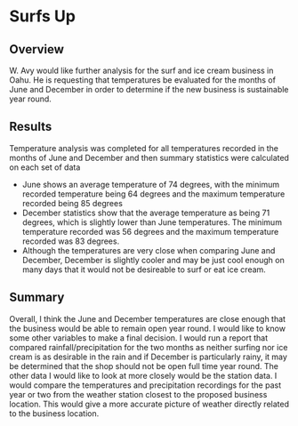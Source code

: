 # Surfs Up
## Overview
W. Avy would like further analysis for the surf and ice cream business in Oahu. He is requesting that temperatures be evaluated for the months of June and December in order to determine if the new business is sustainable year round. 

## Results
Temperature analysis was completed for all temperatures recorded in the months of June and December and then summary statistics were calculated on each set of data
- June shows an average temperature of 74 degrees, with the minimum recorded temperature being 64 degrees and the maximum temperature recorded being 85 degrees
- December statistics show that the average temperature as being 71 degrees, which is slightly lower than June temperatures. The minimum temperature recorded was 56 degrees and the maximum temperature recorded was 83 degrees. 
- Although the temperatures are very close when comparing June and December, December is slightly cooler and may be just cool enough on many days that it would not be desireable to surf or eat ice cream. 

## Summary
Overall, I think the June and December temperatures are close enough that the business would be able to remain open year round. I would like to know some other variables to make a final decision. I would run a report that compared rainfall/precipitation for the two months as neither surfing nor ice cream is as desirable in the rain and if December is particularly rainy, it may be determined that the shop should not be open full time year round. The other data I would like to look at more closely would be the station data. I would compare the temperatures and precipitation recordings for the past year or two from the weather station closest to the proposed business location. This would give a more accurate picture of weather directly related to the business location.
